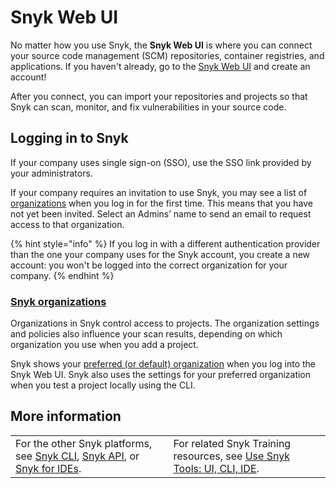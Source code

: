 # Snyk Web UI

No matter how you use Snyk, the **Snyk Web UI** is where you can connect your source code management (SCM) repositories, container registries, and applications. If you haven't already, go to the [Snyk Web UI](https://app.snyk.io/login) and create an account!

After you connect, you can import your repositories and projects so that Snyk can scan, monitor, and fix vulnerabilities in your source code.

## Logging in to Snyk

If your company uses single sign-on (SSO), use the SSO link provided by your administrators.

If your company requires an invitation to use Snyk, you may see a list of [organizations](./#snyk-organizations) when you log in for the first time. This means that you have not yet been invited. Select an Admins’ name to send an email to request access to that organization.

{% hint style="info" %}
If you log in with a different authentication provider than the one your company uses for the Snyk account, you create a new account: you won't be logged into the correct organization for your company.
{% endhint %}

### [Snyk organizations](https://docs.snyk.io/introducing-snyk/snyks-core-concepts/groups-organizations-and-users#snyk-organizations)

Organizations in Snyk control access to projects. The organization settings and policies also influence your scan results, depending on which organization you use when you add a project.

Snyk shows your [preferred (or default) organization](https://docs.snyk.io/snyk-web-ui/getting-started-with-the-snyk-web-ui#manage-account-preferences-and-settings) when you log into the Snyk Web UI. Snyk also uses the settings for your preferred organization when you test a project locally using the CLI.

## More information

|                                                                                                                          |                                                                                                                                   |
| ------------------------------------------------------------------------------------------------------------------------ | --------------------------------------------------------------------------------------------------------------------------------- |
| For the other Snyk platforms, see [Snyk CLI](../snyk-cli/), [Snyk API](../snyk-api/), or [Snyk for IDEs](../ide-tools/). | For related Snyk Training resources, see [Use Snyk Tools: UI, CLI, IDE](https://training.snyk.io/learn/learning-path/snyk-tools). |
